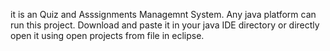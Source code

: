 it is an Quiz and Asssignments Managemnt System.
Any java platform can run this project.
Download and paste it in your java IDE directory or directly open it using open projects from file in eclipse.
